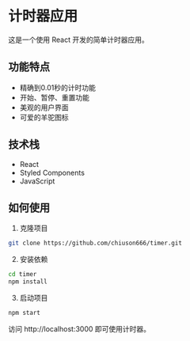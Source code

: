 # 计时器应用

这是一个使用 React 开发的简单计时器应用。

## 功能特点

- 精确到0.01秒的计时功能
- 开始、暂停、重置功能
- 美观的用户界面
- 可爱的羊驼图标

## 技术栈

- React
- Styled Components
- JavaScript

## 如何使用

1. 克隆项目
```bash
git clone https://github.com/chiuson666/timer.git
```

2. 安装依赖
```bash
cd timer
npm install
```

3. 启动项目
```bash
npm start
```

访问 http://localhost:3000 即可使用计时器。 